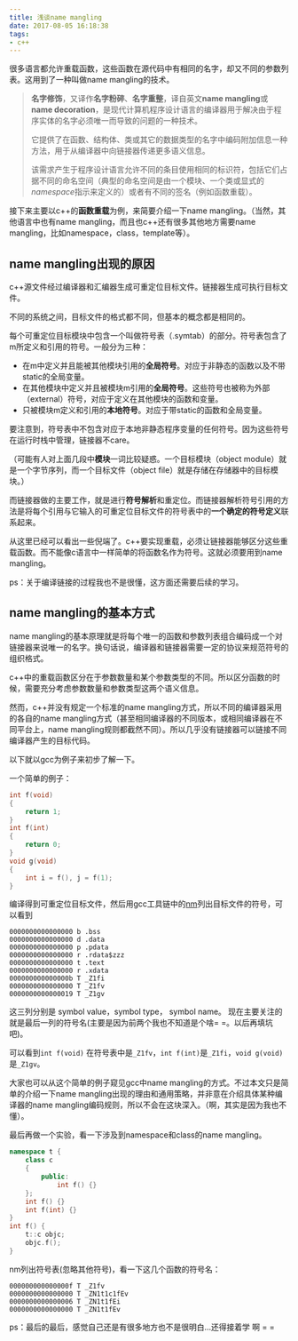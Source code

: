 ```yaml
---
title: 浅谈name mangling
date: 2017-08-05 16:18:38
tags:
- c++
---
```

很多语言都允许重载函数，这些函数在源代码中有相同的名字，却又不同的参数列表。这用到了一种叫做name mangling的技术。

> **名字修饰**，又译作**名字粉碎**、**名字重整**，译自英文**name mangling**或**name decoration**，是现代计算机程序设计语言的编译器用于解决由于程序实体的名字必须唯一而导致的问题的一种技术。
>
> 它提供了在函数、结构体、类或其它的数据类型的名字中编码附加信息一种方法，用于从编译器中向链接器传递更多语义信息。
>
> 该需求产生于程序设计语言允许不同的条目使用相同的标识符，包括它们占据不同的命名空间（典型的命名空间是由一个模块、一个类或显式的*namespace*指示来定义的）或者有不同的签名（例如函数重载）。

接下来主要以c++的**函数重载**为例，来简要介绍一下name mangling。（当然，其他语言中也有name mangling，而且也c++还有很多其他地方需要name mangling，比如namespace，class，template等）。

## name mangling出现的原因

c++源文件经过编译器和汇编器生成可重定位目标文件。链接器生成可执行目标文件。

不同的系统之间，目标文件的格式都不同，但基本的概念都是相同的。

每个可重定位目标模块中包含一个叫做符号表（.symtab）的部分。符号表包含了m所定义和引用的符号。一般分为三种：

- 在m中定义并且能被其他模块引用的**全局符号**。对应于非静态的函数以及不带static的全局变量。
- 在其他模块中定义并且被模块m引用的**全局符号**。这些符号也被称为外部（external）符号，对应于定义在其他模块的函数和变量。
- 只被模块m定义和引用的**本地符号**。对应于带static的函数和全局变量。

要注意到，符号表中不包含对应于本地非静态程序变量的任何符号。因为这些符号在运行时栈中管理，链接器不care。

（可能有人对上面几段中**模块**一词比较疑惑。一个目标模块（object module）就是一个字节序列，而一个目标文件（object file）就是存储在存储器中的目标模块。）

而链接器做的主要工作，就是进行**符号解析**和重定位。而链接器解析符号引用的方法是将每个引用与它输入的可重定位目标文件的符号表中的**一个确定的符号定义**联系起来。

从这里已经可以看出一些倪端了。c++要实现重载，必须让链接器能够区分这些重载函数。而不能像c语言中一样简单的将函数名作为符号。这就必须要用到name mangling。

ps：关于编译链接的过程我也不是很懂，这方面还需要后续的学习。

## name mangling的基本方式

name mangling的基本原理就是将每个唯一的函数和参数列表组合编码成一个对链接器来说唯一的名字。换句话说，编译器和链接器需要一定的协议来规范符号的组织格式。

c++中的重载函数区分在于参数数量和某个参数类型的不同。所以区分函数的时候，需要充分考虑参数数量和参数类型这两个语义信息。

然而，c++并没有规定一个标准的name mangling方式，所以不同的编译器采用的各自的name mangling方式（甚至相同编译器的不同版本，或相同编译器在不同平台上，name mangling规则都截然不同）。所以几乎没有链接器可以链接不同编译器产生的目标代码。

以下就以gcc为例子来初步了解一下。

一个简单的例子：

```c++
int f(void) 
{
	return 1;
}
int f(int)
{
	return 0;
}
void g(void)
{
	int i = f(), j = f(1);
}
```

编译得到可重定位目标文件，然后用gcc工具链中的[nm](https://sourceware.org/binutils/docs/binutils/nm.html)列出目标文件的符号，可以看到

```
0000000000000000 b .bss
0000000000000000 d .data
0000000000000000 p .pdata
0000000000000000 r .rdata$zzz
0000000000000000 t .text
0000000000000000 r .xdata
000000000000000b T _Z1fi
0000000000000000 T _Z1fv
0000000000000019 T _Z1gv
```



这三列分别是 symbol value，symbol type， symbol name。 现在主要关注的就是最后一列的符号名(主要是因为前两个我也不知道是个啥= =。以后再填坑吧)。

可以看到`int f(void)` 在符号表中是`_Z1fv`，`int f(int)`是`_Z1fi`，`void g(void)`是`_Z1gv`。

大家也可以从这个简单的例子窥见gcc中name mangling的方式。不过本文只是简单的介绍一下name mangling出现的理由和通用策略，并非意在介绍具体某种编译器的name mangling编码规则，所以不会在这块深入。（啊，其实是因为我也不懂）。

最后再做一个实验，看一下涉及到namespace和class的name mangling。

```c++
namespace t {
	class c
	{
        public:
            int f() {}
	};
	int f() {}
	int f(int) {}
}
int f() {
	t::c objc;
	objc.f();
}
```

nm列出符号表(忽略其他符号)，看一下这几个函数的符号名：

```
000000000000000f T _Z1fv
0000000000000000 T _ZN1t1c1fEv
0000000000000006 T _ZN1t1fEi
0000000000000000 T _ZN1t1fEv
```



ps：最后的最后，感觉自己还是有很多地方也不是很明白...还得接着学 啊  = =

